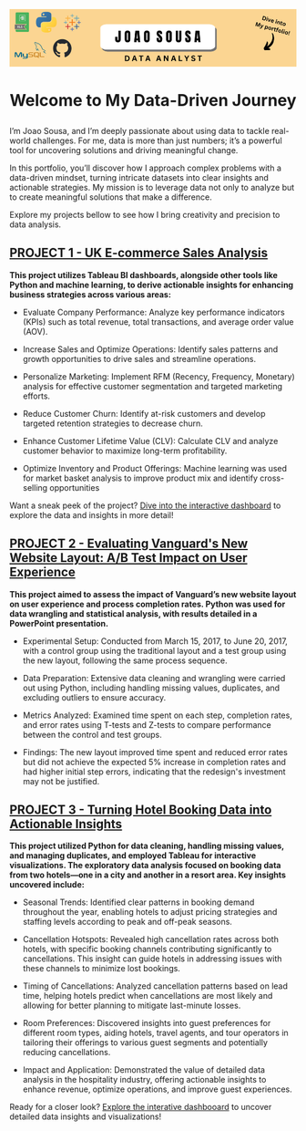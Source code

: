![Portfolio Banner](https://github.com/joaomvsousa/portfolio/raw/main/Dive%20into%20My%20portfolio!.png)

# <p align="center">Welcome to My Data-Driven Journey </p>

I’m Joao Sousa, and I’m deeply passionate about using data to tackle real-world challenges. For me, data is more than just numbers; it’s a powerful tool for uncovering solutions and driving meaningful change.

In this portfolio, you’ll discover how I approach complex problems with a data-driven mindset, turning intricate datasets into clear insights and actionable strategies. My mission is to leverage data not only to analyze but to create meaningful solutions that make a difference.

Explore my projects bellow to see how I bring creativity and precision to data analysis. 

## [PROJECT 1 - UK E-commerce Sales Analysis](https://github.com/joaomvsousa/UK-E-Commerce-Sales-Analysis)

**This project utilizes Tableau BI dashboards, alongside other tools like Python and machine learning, to derive actionable insights for enhancing business strategies across various areas:**

- Evaluate Company Performance: Analyze key performance indicators (KPIs) such as total revenue, total transactions, and average order value (AOV).
  
- Increase Sales and Optimize Operations: Identify sales patterns and growth opportunities to drive sales and streamline operations.
  
- Personalize Marketing: Implement RFM (Recency, Frequency, Monetary) analysis for effective customer segmentation and targeted marketing efforts.
  
- Reduce Customer Churn: Identify at-risk customers and develop targeted retention strategies to decrease churn.
  
- Enhance Customer Lifetime Value (CLV): Calculate CLV and analyze customer behavior to maximize long-term profitability.
  
- Optimize Inventory and Product Offerings: Machine learning was used for market basket analysis to improve product mix and identify cross-selling opportunities
  

Want a sneak peek of the project? [Dive into the interactive dashboard](https://public.tableau.com/app/profile/joao.sousa2498/viz/RETAILSHOPANALYSIS/SALESDASHBOARD) to explore the data and insights in more detail!

## [PROJECT 2 - Evaluating Vanguard's New Website Layout: A/B Test Impact on User Experience](https://github.com/joaomvsousa/Vanguard-A-B-Test-Experiment) 

**This project aimed to assess the impact of Vanguard’s new website layout on user experience and process completion rates. Python was used for data wrangling and statistical analysis, with results detailed in a PowerPoint presentation.**

- Experimental Setup: Conducted from March 15, 2017, to June 20, 2017, with a control group using the traditional layout and a test group using the new layout, following the same process sequence.
  
- Data Preparation: Extensive data cleaning and wrangling were carried out using Python, including handling missing values, duplicates, and excluding outliers to ensure accuracy.
   
- Metrics Analyzed: Examined time spent on each step, completion rates, and error rates using T-tests and Z-tests to compare performance between the control and test groups.
  
- Findings: The new layout improved time spent and reduced error rates but did not achieve the expected 5% increase in completion rates and had higher initial step errors, indicating that the redesign's investment may not be justified.

## [PROJECT 3 - Turning Hotel Booking Data into Actionable Insights](https://github.com/joaomvsousa/hotel-booking-analysis) 

**This project utilized Python for data cleaning, handling missing values, and managing duplicates, and employed Tableau for interactive visualizations. The exploratory data analysis focused on booking data from two hotels—one in a city and another in a resort area. Key insights uncovered include:**

- Seasonal Trends: Identified clear patterns in booking demand throughout the year, enabling hotels to adjust pricing strategies and staffing levels according to peak and off-peak seasons.
  
- Cancellation Hotspots: Revealed high cancellation rates across both hotels, with specific booking channels contributing significantly to cancellations. This insight can guide hotels in addressing issues with these channels to minimize lost bookings.
  
- Timing of Cancellations: Analyzed cancellation patterns based on lead time, helping hotels predict when cancellations are most likely and allowing for better planning to mitigate last-minute losses.
  
- Room Preferences: Discovered insights into guest preferences for different room types, aiding hotels, travel agents, and tour operators in tailoring their offerings to various guest segments and potentially reducing cancellations.
  
- Impact and Application: Demonstrated the value of detailed data analysis in the hospitality industry, offering actionable insights to enhance revenue, optimize operations, and improve guest experiences.

Ready for a closer look? [Explore the interative dashbooard](https://public.tableau.com/app/profile/joao.sousa2498/viz/HotelBookingAnalysis_17221115210960/DashboardCity) to uncover detailed data insights and visualizations! 

